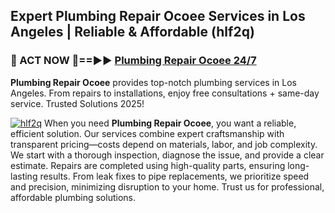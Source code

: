## Expert Plumbing Repair Ocoee Services in Los Angeles | Reliable & Affordable (hlf2q)  

<h3>🚿 ACT NOW 🌟==►► <a href="https://tinyurl.com/2ne6vx2x" rel="nofollow">Plumbing Repair Ocoee 24/7</a></h3>

**Plumbing Repair Ocoee** provides top-notch plumbing services in Los Angeles. From repairs to installations, enjoy free consultations + same-day service. Trusted Solutions 2025!

[![hlf2q](https://i.imgur.com/4PFF4AK.jpeg)](https://tinyurl.com/2ne6vx2x)
When you need **Plumbing Repair Ocoee**, you want a reliable, efficient solution. Our services combine expert craftsmanship with transparent pricing—costs depend on materials, labor, and job complexity. We start with a thorough inspection, diagnose the issue, and provide a clear estimate. Repairs are completed using high-quality parts, ensuring long-lasting results. From leak fixes to pipe replacements, we prioritize speed and precision, minimizing disruption to your home. Trust us for professional, affordable plumbing solutions.